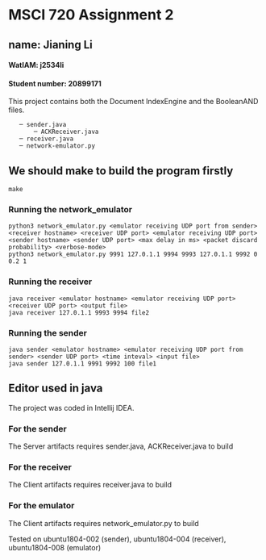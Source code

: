 # MSCI 720 Assignment 2
## name: Jianing Li
#### WatIAM: j2534li
#### Student number: 20899171
This project contains both the Document IndexEngine and the BooleanAND files.
 ```
    ─ sender.java
        ─ ACKReceiver.java
    ─ receiver.java   
    ─ network-emulator.py      
 ```
 ## We should make to build the program firstly
 ```
 make
 ```
 ### Running the network_emulator
```
python3 network_emulator.py <emulator receiving UDP port from sender> <receiver hostname> <receiver UDP port> <emulator receiving UDP port> <sender hostname> <sender UDP port> <max delay in ms> <packet discard probability> <verbose-mode>
python3 network_emulator.py 9991 127.0.1.1 9994 9993 127.0.1.1 9992 0 0.2 1
```
### Running the receiver
```
java receiver <emulator hostname> <emulator receiving UDP port> <receiver UDP port> <output file>
java receiver 127.0.1.1 9993 9994 file2
```
### Running the sender
```
java sender <emulator hostname> <emulator receiving UDP port from sender> <sender UDP port> <time inteval> <input file>
java sender 127.0.1.1 9991 9992 100 file1
```
## Editor used in java
The project was coded in Intellij IDEA.
### For the sender
The Server artifacts requires sender.java, ACKReceiver.java to build
### For the receiver
The Client artifacts requires receiver.java to build
### For the emulator
The Client artifacts requires network_emulator.py to build

Tested on ubuntu1804-002 (sender), ubuntu1804-004 (receiver), ubuntu1804-008 (emulator)
